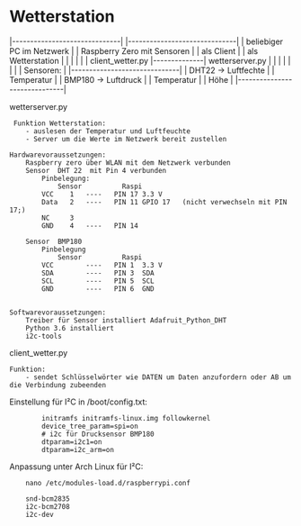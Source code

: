 # Wetterstation

 |------------------------------|              |------------------------------|
 | beliebiger PC im Netzwerk    |              | Raspberry Zero mit Sensoren  |
 |  als Client                  |              |    als Wetterstation         |
 |                              |              |                              |
 |  client_wetter.py            |--------------|  wetterserver.py             |
 |                              |              |                              |
 |                              |              |  Sensoren:                   |
 |------------------------------|              |   DHT22  -> Luftfechte       |
                                               |            Temperatur        |
                                               |  BMP180 -> Luftdruck         |
                                               |            Temperatur        |
                                               |            Höhe              |
                                               |------------------------------|


 wetterserver.py


     Funktion Wetterstation:
        - auslesen der Temperatur und Luftfeuchte
        - Server um die Werte im Netzwerk bereit zustellen

    Hardwarevoraussetzungen:
        Raspberry zero über WLAN mit dem Netzwerk verbunden
        Sensor  DHT 22  mit Pin 4 verbunden
            Pinbelegung:
                Sensor          Raspi
            VCC    1   ----   PIN 17 3.3 V
            Data   2   ----   PIN 11 GPIO 17   (nicht verwechseln mit PIN 17;)
            NC     3
            GND    4   ----   PIN 14 

        Sensor  BMP180
            Pinbelegung
                Sensor          Raspi
            VCC        ----   PIN 1  3.3 V
            SDA        ----   PIN 3  SDA  
            SCL        ----   PIN 5  SCL                
            GND        ----   PIN 6  GND 
     

    Softwarevoraussetzungen:
        Treiber für Sensor installiert Adafruit_Python_DHT
        Python 3.6 installiert
        i2c-tools


 client_wetter.py
 
    Funktion:
        - sendet Schlüsselwörter wie DATEN um Daten anzufordern oder AB um die Verbindung zubeenden


 Einstellung für I²C in /boot/config.txt:
                                                                                                     
            initramfs initramfs-linux.img followkernel
            device_tree_param=spi=on
            # i2c für Drucksensor BMP180
            dtparam=i2c1=on
            dtparam=i2c_arm=on
        
 Anpassung unter Arch Linux für I²C:
 
        nano /etc/modules-load.d/raspberrypi.conf
    
        snd-bcm2835
        i2c-bcm2708
        i2c-dev


